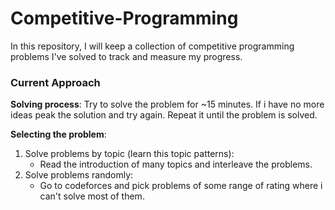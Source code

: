 # Competitive-Programming
In this repository, I will keep a collection of competitive programming problems I've solved to track and measure my progress.

### Current Approach
**Solving process**: Try to solve the problem for ~15 minutes. If i have no more ideas peak the solution and try again. Repeat it until the problem is solved.

**Selecting the problem**:
1. Solve problems by topic (learn this topic patterns):
   - Read the introduction of many topics and interleave the problems.
2. Solve problems randomly:
   -  Go to codeforces and pick problems of some range of rating where i can't solve most of them.